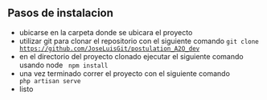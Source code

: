 
## Pasos de instalacion



- ubicarse en la carpeta donde se ubicara el proyecto
- utilizar git para clonar el repositorio con el siguiente comando <code>git clone https://github.com/JoseLuisGit/postulation_A2O_dev</code> 
- en el directorio del proyecto clonado ejecutar el siguiente comando usando node <code> npm install </code>
- una vez terminado correr el proyecto con el siguiente comando <code> php artisan serve </code>
- listo

